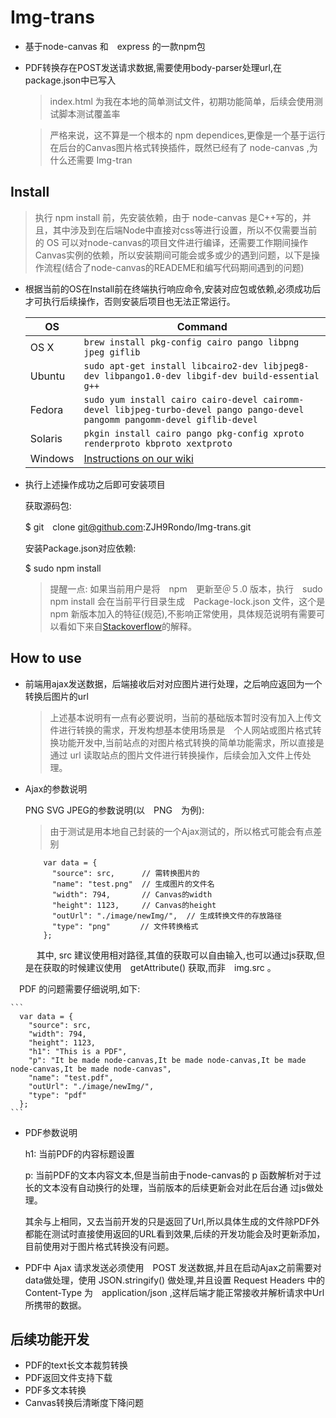 # Img-trans

* 基于node-canvas 和　express 的一款npm包
* PDF转换存在POST发送请求数据,需要使用body-parser处理url,在package.json中已写入

  > index.html 为我在本地的简单测试文件，初期功能简单，后续会使用测试脚本测试覆盖率 

  > 严格来说，这不算是一个根本的 npm dependices,更像是一个基于运行在后台的Canvas图片格式转换插件，既然已经有了 node-canvas ,为什么还需要 Img-tran

## Install

   >执行 npm install 前，先安装依赖，由于 node-canvas 是C++写的，并且，其中涉及到在后端Node中直接对css等进行设置，所以不仅需要当前的 OS 可以对node-canvas的项目文件进行编译，还需要工作期间操作Canvas实例的依赖，所以安装期间可能会或多或少的遇到问题，以下是操作流程(结合了node-canvas的READEME和编写代码期间遇到的问题)


*  根据当前的OS在Install前在终端执行响应命令,安装对应包或依赖,必须成功后才可执行后续操作，否则安装后项目也无法正常运行。


   OS | Command
   ----- | -----
   OS X | `brew install pkg-config cairo pango libpng jpeg giflib`
   Ubuntu | `sudo apt-get install libcairo2-dev libjpeg8-dev libpango1.0-dev libgif-dev build-essential g++`
   Fedora | `sudo yum install cairo cairo-devel cairomm-devel libjpeg-turbo-devel pango pango-devel pangomm pangomm-devel giflib-devel`
   Solaris | `pkgin install cairo pango pkg-config xproto renderproto kbproto xextproto`
   Windows | [Instructions on our wiki](https://github.com/Automattic/node-canvas/wiki/Installation---Windows)

*  执行上述操作成功之后即可安装项目

   获取源码包:

    $ git　clone  git@github.com:ZJH9Rondo/Img-trans.git

   安装Package.json对应依赖:

    $ sudo npm install

    > 提醒一点: 如果当前用户是将　npm　更新至＠５.0 版本，执行　sudo npm install 会在当前平行目录生成　Package-lock.json 文件，这个是 npm 新版本加入的特征(规范),不影响正常使用，具体规范说明有需要可以看如下来自[Stackoverflow](https://stackoverflow.com/questions/44297803/package-lock-json-role)的解释。


## How to use

  * 前端用ajax发送数据，后端接收后对对应图片进行处理，之后响应返回为一个转换后图片的url

    > 上述基本说明有一点有必要说明，当前的基础版本暂时没有加入上传文件进行转换的需求，开发构想基本使用场景是　个人网站或图片格式转换功能开发中,当前站点的对图片格式转换的简单功能需求，所以直接是通过 url 读取站点的图片文件进行转换操作，后续会加入文件上传处理。

  * Ajax的参数说明

    PNG SVG JPEG的参数说明(以　PNG　为例):

      > 由于测试是用本地自己封装的一个Ajax测试的，所以格式可能会有点差别

    ```
        var data = {
          "source": src,      // 需转换图片的
          "name": "test.png"  // 生成图片的文件名
          "width": 794,       // Canvas的width
          "height": 1123,     // Canvas的height
          "outUrl": "./image/newImg/",  // 生成转换文件的存放路径
          "type": "png"     　// 文件转换格式
        };
    ```
    　
    其中, src 建议使用相对路径,其值的获取可以自由输入,也可以通过js获取,但是在获取的时候建议使用　getAttribute() 获取,而非　img.src 。

  　PDF 的问题需要仔细说明,如下:

    ```
      var data = {
        "source": src,
        "width": 794,
        "height": 1123,
        "h1": "This is a PDF",
        "p": "It be made node-canvas,It be made node-canvas,It be made node-canvas,It be made node-canvas",
        "name": "test.pdf",
        "outUrl": "./image/newImg/",
        "type": "pdf"
      };
    ```
  * PDF参数说明  

     h1: 当前PDF的内容标题设置

      p: 当前PDF的文本内容文本,但是当前由于node-canvas的 p 函数解析对于过长的文本没有自动换行的处理，当前版本的后续更新会对此在后台通
      过js做处理。

      其余与上相同，又去当前开发的只是返回了Url,所以具体生成的文件除PDF外都能在测试时直接使用返回的URL看到效果,后续的开发功能会及时更新添加，目前使用对于图片格式转换没有问题。

  * PDF中 Ajax 请求发送必须使用　POST 发送数据,并且在启动Ajax之前需要对data做处理，使用 JSON.stringify() 做处理,并且设置 Request Headers 中的 Content-Type 为　application/json ,这样后端才能正常接收并解析请求中Url所携带的数据。

## 后续功能开发

  * PDF的text长文本裁剪转换
  * PDF返回文件支持下载
  * PDF多文本转换
  * Canvas转换后清晰度下降问题
      　

